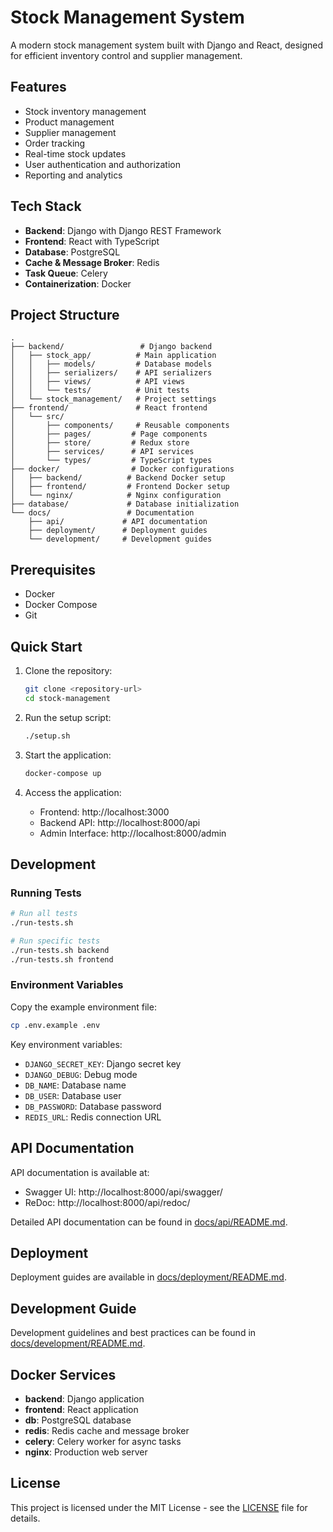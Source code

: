 # Stock Management System

A modern stock management system built with Django and React, designed for efficient inventory control and supplier management.

## Features

- Stock inventory management
- Product management
- Supplier management
- Order tracking
- Real-time stock updates
- User authentication and authorization
- Reporting and analytics

## Tech Stack

- **Backend**: Django with Django REST Framework
- **Frontend**: React with TypeScript
- **Database**: PostgreSQL
- **Cache & Message Broker**: Redis
- **Task Queue**: Celery
- **Containerization**: Docker

## Project Structure

```
.
├── backend/                 # Django backend
│   ├── stock_app/          # Main application
│   │   ├── models/         # Database models
│   │   ├── serializers/    # API serializers
│   │   ├── views/          # API views
│   │   └── tests/          # Unit tests
│   └── stock_management/   # Project settings
├── frontend/               # React frontend
│   └── src/
│       ├── components/     # Reusable components
│       ├── pages/         # Page components
│       ├── store/         # Redux store
│       ├── services/      # API services
│       └── types/         # TypeScript types
├── docker/                # Docker configurations
│   ├── backend/          # Backend Docker setup
│   ├── frontend/         # Frontend Docker setup
│   └── nginx/            # Nginx configuration
├── database/             # Database initialization
└── docs/                 # Documentation
    ├── api/             # API documentation
    ├── deployment/      # Deployment guides
    └── development/     # Development guides
```

## Prerequisites

- Docker
- Docker Compose
- Git

## Quick Start

1. Clone the repository:
   ```bash
   git clone <repository-url>
   cd stock-management
   ```

2. Run the setup script:
   ```bash
   ./setup.sh
   ```

3. Start the application:
   ```bash
   docker-compose up
   ```

4. Access the application:
   - Frontend: http://localhost:3000
   - Backend API: http://localhost:8000/api
   - Admin Interface: http://localhost:8000/admin

## Development

### Running Tests

```bash
# Run all tests
./run-tests.sh

# Run specific tests
./run-tests.sh backend
./run-tests.sh frontend
```

### Environment Variables

Copy the example environment file:
```bash
cp .env.example .env
```

Key environment variables:
- `DJANGO_SECRET_KEY`: Django secret key
- `DJANGO_DEBUG`: Debug mode
- `DB_NAME`: Database name
- `DB_USER`: Database user
- `DB_PASSWORD`: Database password
- `REDIS_URL`: Redis connection URL

## API Documentation

API documentation is available at:
- Swagger UI: http://localhost:8000/api/swagger/
- ReDoc: http://localhost:8000/api/redoc/

Detailed API documentation can be found in [docs/api/README.md](docs/api/README.md).

## Deployment

Deployment guides are available in [docs/deployment/README.md](docs/deployment/README.md).

## Development Guide

Development guidelines and best practices can be found in [docs/development/README.md](docs/development/README.md).

## Docker Services

- **backend**: Django application
- **frontend**: React application
- **db**: PostgreSQL database
- **redis**: Redis cache and message broker
- **celery**: Celery worker for async tasks
- **nginx**: Production web server

## License

This project is licensed under the MIT License - see the [LICENSE](LICENSE) file for details.

